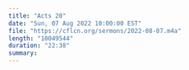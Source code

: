 ```yaml
---
title: "Acts 20"
date: "Sun, 07 Aug 2022 10:00:00 EST"
file: "https://cflcn.org/sermons/2022-08-07.m4a"
length: "10049544"
duration: "22:38"
summary: 
---
```

